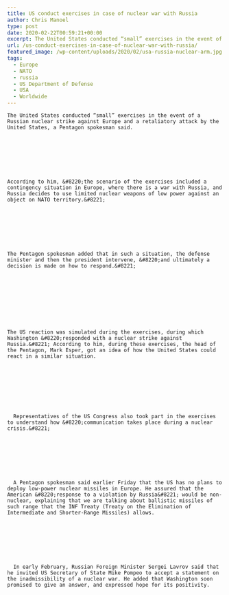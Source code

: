 ```yaml
---
title: US conduct exercises in case of nuclear war with Russia
author: Chris Manoel
type: post
date: 2020-02-22T00:59:21+00:00
excerpt: The United States conducted “small” exercises in the event of a Russian nuclear strike against Europe and a retaliatory attack by the United States, a Pentagon spokesman said.
url: /us-conduct-exercises-in-case-of-nuclear-war-with-russia/
featured_image: /wp-content/uploads/2020/02/usa-russia-nuclear-arm.jpg
tags:
  - Europe
  - NATO
  - russia
  - US Department of Defense
  - USA
  - Worldwide
---
```


  
    The United States conducted “small” exercises in the event of a Russian nuclear strike against Europe and a retaliatory attack by the United States, a Pentagon spokesman said.
  
  
  
  



  
    According to him, &#8220;the scenario of the exercises included a contingency situation in Europe, where there is a war with Russia, and Russia decides to use limited nuclear weapons of low power against an object on NATO territory.&#8221;
  
  
  
  



  
    The Pentagon spokesman added that in such a situation, the defense minister and then the president intervene, &#8220;and ultimately a decision is made on how to respond.&#8221;
  



  
  



  
    The US reaction was simulated during the exercises, during which Washington &#8220;responded with a nuclear strike against Russia.&#8221; According to him, during these exercises, the head of the Pentagon, Mark Esper, got an idea of ​​how the United States could react in a similar situation.
  






  
    
      Representatives of the US Congress also took part in the exercises to understand how &#8220;communication takes place during a nuclear crisis.&#8221;
    
  
  
  
  
  
  
    
      A Pentagon spokesman said earlier Friday that the US has no plans to deploy low-power nuclear missiles in Europe. He assured that the American &#8220;response to a violation by Russia&#8221; would be non-nuclear, explaining that we are talking about ballistic missiles of such range that the INF Treaty (Treaty on the Elimination of Intermediate and Shorter-Range Missiles) allows.
    
    
    
    
  
  
  
    
      In early February, Russian Foreign Minister Sergei Lavrov said that he invited US Secretary of State Mike Pompeo to accept a statement on the inadmissibility of a nuclear war. He added that Washington soon promised to give an answer, and expressed hope for its positivity.
    
  










